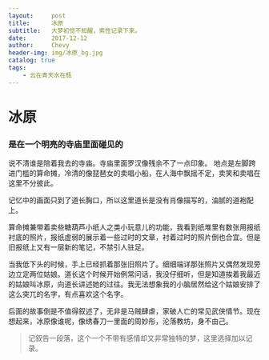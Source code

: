 ```yaml
---
layout:     post
title:      冰原
subtitle:   大梦初觉不知醒，索性记录下来。
date:       2017-12-12
author:     Chevy
header-img: img/冰原_bg.jpg
catalog: true
tags:
    - 云在青天水在瓶
---
```

# 冰原
### 是在一个明亮的寺庙里面碰见的

说不清谁是陪着我去的寺庙。寺庙里面罗汉像残余不了一点印象。
地点是左脚跨进门槛的算命摊，冷清的像琵琶女的卖唱小船，在人海中飘摇不定，卖笑和卖唱在这里不分彼此。

记忆中的画面只到了道长胸口，所以这里道长是没有肖像描写的，油腻的道袍配上。

算命摊兼带着卖些糖葫芦小纸人之类小玩意儿的功能，我看到纸堆里有数张用报纸衬底的照片，报纸虚弱的展示着一些过时的文章，衬着过时的照片倒也合宜。但是旧报纸上又有一层新的笔记，不禁引人驻足。

当我低下头的时候，手上已经抓着那张旧照片了。细细端详那张照片又偶然发现旁边立定两位姑娘。道长这个时候开始例常问话，我没仔细听，但是知道挨着我最近的姑娘叫冰原，向道长讲述她的过往。我无法想象我的小脑居然给这个姑娘安排了这么突兀的名字，有点喜欢这个名字。

后面的故事倒是不值得叙述了，无非是马贼肆虐，家破人亡的常见武侠情节。现在想起来，冰原像谁呢，像绣春刀一里面的周妙彤，沦落教坊，身不由己。

>记叙告一段落，这个一个不带有感情却又非常独特的梦，这里选择加以记录。
